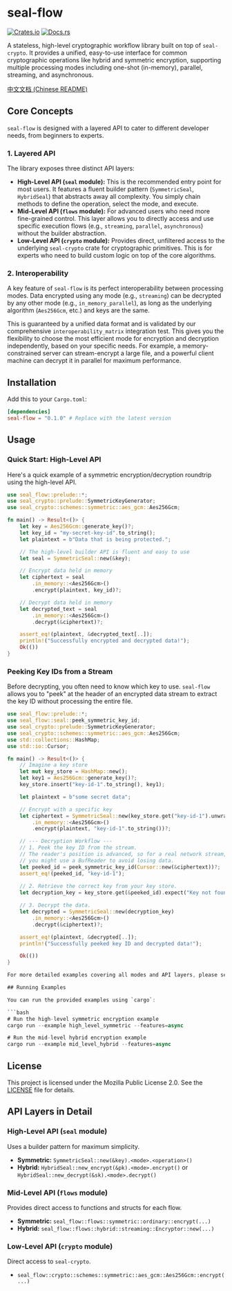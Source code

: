 # seal-flow

[![Crates.io](https://img.shields.io/crates/v/seal-flow.svg)](https://crates.io/crates/seal-flow)
[![Docs.rs](https://docs.rs/seal-flow/badge.svg)](https://docs.rs/seal-flow)

A stateless, high-level cryptographic workflow library built on top of `seal-crypto`. It provides a unified, easy-to-use interface for common cryptographic operations like hybrid and symmetric encryption, supporting multiple processing modes including one-shot (in-memory), parallel, streaming, and asynchronous.

[中文文档 (Chinese README)](./README_CN.md)

## Core Concepts

`seal-flow` is designed with a layered API to cater to different developer needs, from beginners to experts.

### 1. Layered API

The library exposes three distinct API layers:

-   **High-Level API (`seal` module):** This is the recommended entry point for most users. It features a fluent builder pattern (`SymmetricSeal`, `HybridSeal`) that abstracts away all complexity. You simply chain methods to define the operation, select the mode, and execute.
-   **Mid-Level API (`flows` module):** For advanced users who need more fine-grained control. This layer allows you to directly access and use specific execution flows (e.g., `streaming`, `parallel`, `asynchronous`) without the builder abstraction.
-   **Low-Level API (`crypto` module):** Provides direct, unfiltered access to the underlying `seal-crypto` crate for cryptographic primitives. This is for experts who need to build custom logic on top of the core algorithms.

### 2. Interoperability

A key feature of `seal-flow` is its perfect interoperability between processing modes. Data encrypted using any mode (e.g., `streaming`) can be decrypted by any other mode (e.g., `in_memory_parallel`), as long as the underlying algorithm (`Aes256Gcm`, etc.) and keys are the same.

This is guaranteed by a unified data format and is validated by our comprehensive `interoperability_matrix` integration test. This gives you the flexibility to choose the most efficient mode for encryption and decryption independently, based on your specific needs. For example, a memory-constrained server can stream-encrypt a large file, and a powerful client machine can decrypt it in parallel for maximum performance.

## Installation

Add this to your `Cargo.toml`:

```toml
[dependencies]
seal-flow = "0.1.0" # Replace with the latest version
```

## Usage

### Quick Start: High-Level API

Here's a quick example of a symmetric encryption/decryption roundtrip using the high-level API.

```rust
use seal_flow::prelude::*;
use seal_crypto::prelude::SymmetricKeyGenerator;
use seal_crypto::schemes::symmetric::aes_gcm::Aes256Gcm;

fn main() -> Result<()> {
    let key = Aes256Gcm::generate_key()?;
    let key_id = "my-secret-key-id".to_string();
    let plaintext = b"Data that is being protected.";

    // The high-level builder API is fluent and easy to use
    let seal = SymmetricSeal::new(&key);

    // Encrypt data held in memory
    let ciphertext = seal
        .in_memory::<Aes256Gcm>()
        .encrypt(plaintext, key_id)?;

    // Decrypt data held in memory
    let decrypted_text = seal
        .in_memory::<Aes256Gcm>()
        .decrypt(&ciphertext)?;

    assert_eq!(plaintext, &decrypted_text[..]);
    println!("Successfully encrypted and decrypted data!");
    Ok(())
}
```

### Peeking Key IDs from a Stream

Before decrypting, you often need to know which key to use. `seal-flow` allows you to "peek" at the header of an encrypted data stream to extract the key ID without processing the entire file.

```rust
use seal_flow::prelude::*;
use seal_flow::seal::peek_symmetric_key_id;
use seal_crypto::prelude::SymmetricKeyGenerator;
use seal_crypto::schemes::symmetric::aes_gcm::Aes256Gcm;
use std::collections::HashMap;
use std::io::Cursor;

fn main() -> Result<()> {
    // Imagine a key store
    let mut key_store = HashMap::new();
    let key1 = Aes256Gcm::generate_key()?;
    key_store.insert("key-id-1".to_string(), key1);

    let plaintext = b"some secret data";

    // Encrypt with a specific key
    let ciphertext = SymmetricSeal::new(key_store.get("key-id-1").unwrap())
        .in_memory::<Aes256Gcm>()
        .encrypt(plaintext, "key-id-1".to_string())?;

    // --- Decryption Workflow ---
    // 1. Peek the key ID from the stream.
    // The reader's position is advanced, so for a real network stream,
    // you might use a BufReader to avoid losing data.
    let peeked_id = peek_symmetric_key_id(Cursor::new(&ciphertext))?;
    assert_eq!(peeked_id, "key-id-1");
    
    // 2. Retrieve the correct key from your key store.
    let decryption_key = key_store.get(&peeked_id).expect("Key not found!");

    // 3. Decrypt the data.
    let decrypted = SymmetricSeal::new(decryption_key)
        .in_memory::<Aes256Gcm>()
        .decrypt(&ciphertext)?;

    assert_eq!(plaintext, &decrypted[..]);
    println!("Successfully peeked key ID and decrypted data!");

    Ok(())
}

For more detailed examples covering all modes and API layers, please see the `examples/` directory.

## Running Examples

You can run the provided examples using `cargo`:

```bash
# Run the high-level symmetric encryption example
cargo run --example high_level_symmetric --features=async

# Run the mid-level hybrid encryption example
cargo run --example mid_level_hybrid --features=async
```

## License

This project is licensed under the Mozilla Public License 2.0. See the [LICENSE](LICENSE) file for details.

## API Layers in Detail

### High-Level API (`seal` module)

Uses a builder pattern for maximum simplicity.

-   **Symmetric:** `SymmetricSeal::new(&key).<mode>.<operation>()`
-   **Hybrid:** `HybridSeal::new_encrypt(&pk).<mode>.encrypt()` or `HybridSeal::new_decrypt(&sk).<mode>.decrypt()`

### Mid-Level API (`flows` module)

Provides direct access to functions and structs for each flow.

-   **Symmetric:** `seal_flow::flows::symmetric::ordinary::encrypt(...)`
-   **Hybrid:** `seal_flow::flows::hybrid::streaming::Encryptor::new(...)`

### Low-Level API (`crypto` module)

Direct access to `seal-crypto`.

-   `seal_flow::crypto::schemes::symmetric::aes_gcm::Aes256Gcm::encrypt(...)` 